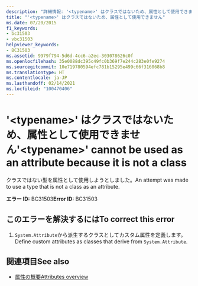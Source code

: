 ```yaml
---
description: "詳細情報: '<typename>' はクラスではないため、属性として使用できません"
title: "'<typename>' はクラスではないため、属性として使用できません"
ms.date: 07/20/2015
f1_keywords:
- bc31503
- vbc31503
helpviewer_keywords:
- BC31503
ms.assetid: 9979f794-5d6d-4cc6-a2ec-303078626c0f
ms.openlocfilehash: 35e0088dc395c49fc0b369f7e244c283e0fe9274
ms.sourcegitcommit: 10e719780594efc781b15295e499c66f316068b8
ms.translationtype: HT
ms.contentlocale: ja-JP
ms.lasthandoff: 02/14/2021
ms.locfileid: "100470406"
---
```

# <a name="typename-cannot-be-used-as-an-attribute-because-it-is-not-a-class"></a><span data-ttu-id="b96d5-103">'\<typename>' はクラスではないため、属性として使用できません</span><span class="sxs-lookup"><span data-stu-id="b96d5-103">'\<typename>' cannot be used as an attribute because it is not a class</span></span>

<span data-ttu-id="b96d5-104">クラスではない型を属性として使用しようとしました。</span><span class="sxs-lookup"><span data-stu-id="b96d5-104">An attempt was made to use a type that is not a class as an attribute.</span></span>  
  
 <span data-ttu-id="b96d5-105">**エラー ID:** BC31503</span><span class="sxs-lookup"><span data-stu-id="b96d5-105">**Error ID:** BC31503</span></span>  
  
## <a name="to-correct-this-error"></a><span data-ttu-id="b96d5-106">このエラーを解決するには</span><span class="sxs-lookup"><span data-stu-id="b96d5-106">To correct this error</span></span>  
  
1. <span data-ttu-id="b96d5-107">`System.Attribute`から派生するクラスとしてカスタム属性を定義します。</span><span class="sxs-lookup"><span data-stu-id="b96d5-107">Define custom attributes as classes that derive from `System.Attribute`.</span></span>  
  
## <a name="see-also"></a><span data-ttu-id="b96d5-108">関連項目</span><span class="sxs-lookup"><span data-stu-id="b96d5-108">See also</span></span>

- [<span data-ttu-id="b96d5-109">属性の概要</span><span class="sxs-lookup"><span data-stu-id="b96d5-109">Attributes overview</span></span>](../programming-guide/concepts/attributes/index.md)
